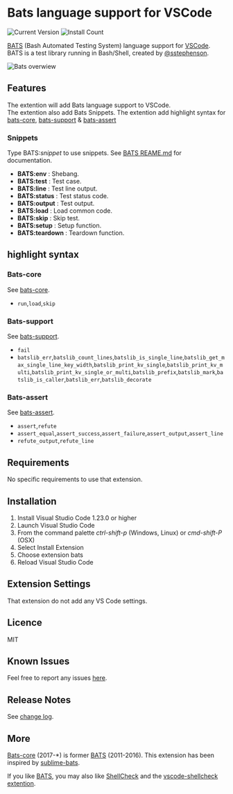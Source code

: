# Bats language support for VSCode

![Current Version](https://vsmarketplacebadge.apphb.com/version/jetmartin.bats.svg)
![Install Count](https://vsmarketplacebadge.apphb.com/installs-short/jetmartin.bats.svg)

[BATS](https://github.com/bats-core/bats-core) (Bash Automated Testing System) language support for [VSCode](https://code.visualstudio.com/).\
BATS is a test library running in Bash/Shell, created by [@sstephenson](https://github.com/sstephenson).

![Bats overwiew](images/bats.gif)

## Features

The extention will add Bats language support to VSCode.\
The extention also add Bats Snippets.
The extention add highlight syntax for [bats-core](https://github.com/bats-core/bats-core), [bats-support](https://github.com/ztombol/bats-support) & [bats-assert](https://github.com/ztombol/bats-assert)

### Snippets

Type BATS:*snippet* to use snippets. See [BATS REAME.md](https://github.com/sstephenson/bats/blob/master/README.md) for documentation.

* **BATS:env** : Shebang.
* **BATS:test** : Test case.
* **BATS:line** : Test line output.
* **BATS:status** : Test status code.
* **BATS:output** : Test output.
* **BATS:load** : Load common code.
* **BATS:skip** : Skip test.
* **BATS:setup** : Setup function.
* **BATS:teardown** : Teardown function.

## highlight syntax

### Bats-core

See [bats-core](https://github.com/bats-core/bats-core).

* `run`,`load`,`skip`

### Bats-support

See [bats-support](https://github.com/ztombol/bats-support).

* `fail`
* `batslib_err`,`batslib_count_lines`,`batslib_is_single_line`,`batslib_get_max_single_line_key_width`,`batslib_print_kv_single`,`batslib_print_kv_multi`,`batslib_print_kv_single_or_multi`,`batslib_prefix`,`batslib_mark`,`batslib_is_caller`,`batslib_err`,`batslib_decorate`

### Bats-assert

See [bats-assert](https://github.com/ztombol/bats-assert).

* `assert`,`refute`
* `assert_equal`,`assert_success`,`assert_failure`,`assert_output`,`assert_line`
* `refute_output`,`refute_line`

## Requirements

No specific requirements to use that extension.

## Installation

1. Install Visual Studio Code 1.23.0 or higher
2. Launch Visual Studio Code
3. From the command palette *ctrl-shift-p* (Windows, Linux) or *cmd-shift-P* (OSX)
4. Select Install Extension
5. Choose extension bats
6. Reload Visual Studio Code

## Extension Settings

That extension do not add any VS Code settings.

## Licence

MIT

## Known Issues

Feel free to report any issues [here](https://github.com/jetmartin/bats/issues).

## Release Notes

See [change log](https://github.com/jetmartin/bats/blob/master/CHANGELOG.md).

## More

[Bats-core](https://github.com/bats-core/bats-core) (2017-*) is former [BATS](https://github.com/sstephenson/bats) (2011-2016).
This extension has been inspired by [sublime-bats](https://github.com/jverdeyen/sublime-bats).

If you like [BATS](https://github.com/sstephenson/bats), you may also like [ShellCheck](https://github.com/koalaman/shellcheck) and the   [vscode-shellcheck extention](https://marketplace.visualstudio.com/items?itemName=timonwong.shellcheck).
